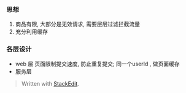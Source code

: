 ### 思想
1. 商品有限, 大部分是无效请求, 需要层层过滤拦截流量
2. 充分利用缓存

### 各层设计
* web 层
页面限制提交速度, 防止重复提交; 同一个userId , 做页面缓存
* 服务层


> Written with [StackEdit](https://stackedit.io/).
<!--stackedit_data:
eyJoaXN0b3J5IjpbMjA5MDQzMTIwN119
-->